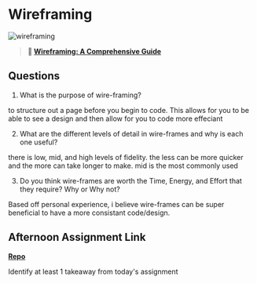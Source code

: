 # Wireframing

![wireframing](https://bcw.blob.core.windows.net/public/img/courses/2293087935019893)

> **📖 [Wireframing: A Comprehensive Guide](https://codeworksacademy.com/fs-student-guide/resources/wk1/06-Wireframing)**

## Questions

1. What is the purpose of wire-framing? 

to structure out a page before you begin to code. This allows for you to be able to see a design and then allow for you to code more effeciant 

2. What are the different levels of detail in wire-frames and why is each one useful?

there is low, mid, and high levels of fidelity. the less can be more quicker and the more can take longer to make. mid is the most commonly used

3. Do you think wire-frames are worth the Time, Energy, and Effort that they require? Why or Why not?

Based off personal experience, i believe wire-frames can be super beneficial to have a more consistant code/design. 

## Afternoon Assignment Link

**[Repo](https://github.com/Casey1224/<ASSIGNMENT_REPO>)**

Identify at least 1 takeaway from today's assignment
